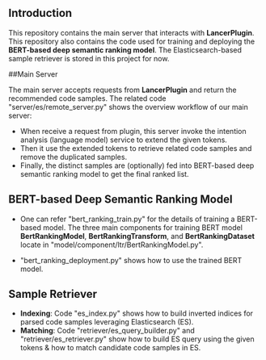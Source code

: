 ## Introduction

This repository contains the main server that interacts with **LancerPlugin**. This repository also contains the code used for training and deploying the **BERT-based deep semantic ranking model**. The Elasticsearch-based  sample retriever is stored in this project for now. 



##Main Server

The main server accepts requests from **LancerPlugin** and return the recommended code samples. The related code "server/es/remote_server.py" shows the overview workflow of our main server:

* When receive a request from plugin, this server invoke the intention analysis (language model) service to extend the given tokens. 
* Then it use the extended tokens to retrieve related code samples and remove the duplicated samples. 
* Finally, the distinct samples are (optionally) fed into BERT-based deep semantic ranking model to get the final ranked list.



## BERT-based Deep Semantic Ranking Model

* One can refer "bert_ranking_train.py" for the details of training a BERT-based model. The three main components for training BERT model **BertRankingModel**, **BertRankingTransform**, and **BertRankingDataset** locate in "model/component/ltr/BertRankingModel.py". 

* "bert_ranking_deployment.py" shows how to use the trained BERT model. 



## Sample Retriever

* **Indexing**: Code "es_index.py" shows how to build inverted indices for parsed code samples leveraging Elasticsearch (ES). 
* **Matching**: Code "retriever/es_query_builder.py" and "retriever/es_retriever.py" show how to build ES query using the given tokens & how to match candidate code samples in ES. 